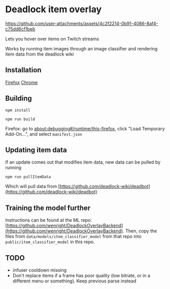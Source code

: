 # Deadlock item overlay

https://github.com/user-attachments/assets/4c2f2214-0b91-4086-8af4-c75dd6cf1beb

Lets you hover over items on Twitch streams

Works by running item images through an image classifier and rendering item data from the deadlock wiki

## Installation

[Firefox](https://addons.mozilla.org/en-US/firefox/addon/deadlock-twitch-overlay/)
[Chrome](https://chromewebstore.google.com/detail/deadlock-twitch-overlay/iphdkbghhdbpjnblblfgfiliacmpocph)

## Building

`npm install`

`npm run build`

Firefox: go to [about:debugging#/runtime/this-firefox](about:debugging#/runtime/this-firefox), click "Load Temporary Add-On...", and select `manifest.json`

## Updating item data
If an update comes out that modifies item data, new data can be pulled by running

`npm run pullItemData`

Which will pull data from [https://github.com/deadlock-wiki/deadbot](https://github.com/deadlock-wiki/deadbot)

## Training the model further
Instructions can be found at the ML repo: [https://github.com/wenright/DeadlockOverlayBackend](https://github.com/wenright/DeadlockOverlayBackend). Then, copy the files from `data/models/item_classifier_model` from that repo into `public/item_classifier_model` in this repo.

## TODO
* infuser cooldown missing
* Don't replace items if a frame has poor quality (low bitrate, or in a different menu or something). Keep previous parse instead
